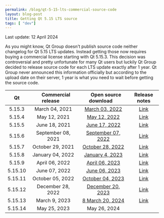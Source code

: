 ```yaml
---
permalink: /blog/qt-5-15-lts-commercial-source-code
layout: blog-post
title: Getting Qt 5.15 LTS source
tags: [ "dev"]
---
```


<p class="font-gray font-xs text-right">Last update: 12 April 2024</p>

As you might know, Qt Group doesn't publish source code neither changelog for Qt 5.15 LTS updates. Instead getting those now requires buying a commercial license starting with Qt 5.15.3. This decision was controversial and pretty unfortunate for many Qt users but luckily Qt Group decided to release source code for each LTS update exactly after 1 year.
Qt Group never announced this information officially but according to the upload date on their server, 1 year is what you need to wait before getting the source code.

<!--more-->

| Qt          |  &nbsp;&nbsp;&nbsp;&nbsp;Commercial release&nbsp;&nbsp;&nbsp;&nbsp;  | &nbsp;&nbsp;&nbsp;&nbsp;Open source download&nbsp;&nbsp;&nbsp;&nbsp; | Release notes
|:-----------:|:--------------------:|:--------------------:| :-----------:
| 5.15.3      |  March 04, 2021      | [March 03, 2022](https://download.qt.io/official_releases/qt/5.15/5.15.3/)     | [Link](https://code.qt.io/cgit/qt/qtreleasenotes.git/about/qt/5.15.3/release-note.md) |
| 5.15.4      |  May 12, 2021        | [May 12, 2022](https://download.qt.io/official_releases/qt/5.15/5.15.4/)       | [Link](https://code.qt.io/cgit/qt/qtreleasenotes.git/about/qt/5.15.4/release-note.md) |
| 5.15.5      |  June 18, 2021       | [June 17, 2022](https://download.qt.io/official_releases/qt/5.15/5.15.5/)      | [Link](https://code.qt.io/cgit/qt/qtreleasenotes.git/about/qt/5.15.5/release-note.md) |
| 5.15.6      |  September 08, 2021  | [September 07, 2022](https://download.qt.io/official_releases/qt/5.15/5.15.6/) | [Link](https://code.qt.io/cgit/qt/qtreleasenotes.git/about/qt/5.15.6/release-note.md) |
| 5.15.7      |  October 29, 2021    | [October 28, 2022](https://download.qt.io/official_releases/qt/5.15/5.15.7/)   | [Link](https://code.qt.io/cgit/qt/qtreleasenotes.git/about/qt/5.15.7/release-note.md) |
| 5.15.8      |  January 04, 2022    | [January 4, 2023](https://download.qt.io/official_releases/qt/5.15/5.15.8/)   | [Link](https://code.qt.io/cgit/qt/qtreleasenotes.git/about/qt/5.15.8/release-note.md) |
| 5.15.9      |  April 06, 2022      | [April 06, 2023](https://download.qt.io/official_releases/qt/5.15/5.15.9/) | [Link](https://code.qt.io/cgit/qt/qtreleasenotes.git/about/qt/5.15.9/release-note.md) | 
| 5.15.10     |  June 07, 2022       | [June 06, 2023](https://download.qt.io/official_releases/qt/5.15/5.15.10/) | [Link](https://code.qt.io/cgit/qt/qtreleasenotes.git/about/qt/5.15.10/release-note.md) | 
| 5.15.11     |  October 05, 2022    | [October 04, 2023](https://download.qt.io/official_releases/qt/5.15/5.15.11/) | [Link](https://code.qt.io/cgit/qt/qtreleasenotes.git/about/qt/5.15.11/release-note.md) |
| 5.15.12     |  December 28, 2022   | [December 20, 2023](https://download.qt.io/official_releases/qt/5.15/5.15.12/) | [Link](https://code.qt.io/cgit/qt/qtreleasenotes.git/about/qt/5.15.12/release-note.md) |
| 5.15.13     |  March 9, 2023       | [8 March 20, 2024](https://download.qt.io/official_releases/qt/5.15/5.15.13/) | [Link](https://code.qt.io/cgit/qt/qtreleasenotes.git/about/qt/5.15.13/release-note.md) |
| 5.15.14     |  May 25, 2023    | May 26, 2024 | |